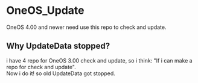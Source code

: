 # OneOS_Update
OneOS 4.00 and newer need use this repo to check and update.
## Why UpdateData stopped?
i have 4 repo for OneOS 3.00 check and update, so i think: "If i can make a repo for check and update".
</br>
Now i do it! so old UpdateData got stopped.
